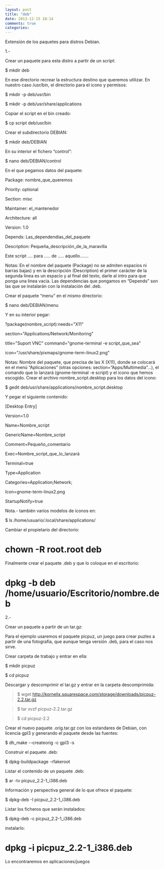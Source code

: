 ```yaml
---
layout: post
title: "deb"
date: 2013-12-15 18:14
comments: true
categories: 
---
```

Extensión de los paquetes para distros Debian.

1.-

Crear un paquete para esta distro a partir de un script:

$ mkdir deb

En ese directorio recrear la estructura destino que queremos utilizar. En nuestro caso /usr/bin, el directorio para el icono y permisos:

$ mkdir -p deb/usr/bin

$ mkdir -p deb/usr/share/applications

Copiar el script en el bin creado:

$ cp script deb/usr/bin

Crear el subdirectorio DEBIAN:

$ mkdir deb/DEBIAN

En su interior el fichero “control”:

$ nano deb/DEBIAN/control

En el que pegamos datos del paquete:

Package: nombre_que_queremos

Priority: optional

Section: misc

Maintainer: el_mantenedor

Architecture: all

Version: 1.0

Depends: Las_dependendias_del_paquete

Description: Pequeña_descripción_de_la_maravilla

Este script .... para ..... de ..... aquello.......

Notas: En el nombre del paquete (Package) no se admiten espacios ni barras bajas) y en la descripción (Description) el primer carácter de la segunda linea es un espacio y al final del texto, darle al intro para que ponga una linea vacia. Las dependencias que pongamos en “Depends” son las que se instalarán  con la instalación del .deb.

Crear el paquete “menu” en el mismo directorio:

$ nano deb/DEBIAN/menu

Y en su interior pegar:

?package(nombre_script):needs="X11"

section="Applications/Network/Monitoring"

title="Suport VNC" command="gnome-terminal -e script_que_sea"

icon="/usr/share/pixmaps/gnome-term-linux2.png"

Notas: Nombre del paquete, que precisa de las X (X11), donde se colocará en el menú “Aplicaciones” (otras opciones: section=”Apps/Multimedia”...), el comando que lo lanzará (gnome-terminal -e script) y el icono que hemos escogido. Crear el archivo nombre_script.desktop para los datos del icono:

$ gedit deb/usr/share/applications/nombre_script.desktop

Y pegar el siguiente contenido:

[Desktop Entry]

Version=1.0

Name=Nombre_script

GenericName=Nombre_script

Comment=Pequeño_comentario

Exec=Nombre_script_que_lo_lanzará

Terminal=true

Type=Application

Categories=Application;Network;

Icon=gnome-term-linux2.png

StartupNotify=true

Nota.- también varios modelos de iconos en:

$ ls /home/usuario/.local/share/applications/

Cambiar el propietario del directorio:

# chown -R root.root deb

Finalmente crear el paquete .deb y que lo coloque en el escritorio:

# dpkg -b deb /home/usuario/Escritorio/nombre.deb

2.-

Crear un paquete a partir de un tar.gz:

Para el ejemplo usaremos el paquete picpuz, un juego para crear puzles a partir de una fotografia, que aunque tenga versión .deb, para el caso nos sirve.

Crear carpeta de trabajo y entrar en ella:

$ mkdir picpuz

$ cd picpuz

Descargar y descomprimir el tar.gz y entrar en la carpeta descomprimida:

>$ wget http://kornelix.squarespace.com/storage/downloads/picpuz-2.2.tar.gz

>$ tar xvzf picpuz-2.2.tar.gz

>$ cd picpuz-2.2

Crear el nuevo paquete .orig.tar.gz con los estandares de Debian, con licencia gpl3 y generando el paquete desde las fuentes:

$ dh_make --createorig  -c gpl3 -s

Construir el paquete .deb:

$ dpkg-buildpackage -rfakeroot

Listar el contenido de un paquete .deb:

$ ar -tv picpuz_2.2-1_i386.deb

Información y perspectiva general de lo que ofrece el paquete:

$ dpkg-deb -I picpuz_2.2-1_i386.deb

Listar los ficheros que serán instalados:

$ dpkg-deb -c picpuz_2.2-1_i386.deb

instalarlo:

# dpkg -i picpuz_2.2-1_i386.deb

Lo encontraremos en aplicaciones/juegos

